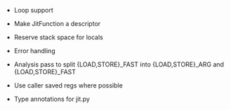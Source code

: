 - Loop support
- Make JitFunction a descriptor
- Reserve stack space for locals

- Error handling


- Analysis pass to split {LOAD,STORE}_FAST into {LOAD,STORE}_ARG and {LOAD,STORE}_FAST
- Use caller saved regs where possible
- Type annotations for jit.py
